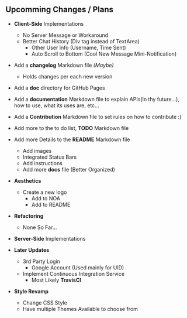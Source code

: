## Upcomming Changes / Plans

- **Client-Side** Implementations
    - No Server Message or Workaround
    - Better Chat History (Div tag instead of TextArea)
        - Other User Info (Username, Time Sent)
        - Auto Scroll to Bottom (Cool New Message Mini-Notification)

- Add a **changelog** Markdown file *(Maybe)*
    - Holds changes per each new version

- Add a **doc** directory for GitHub Pages

- Add a **documentation** Markdown file to explain APIs(In thy future...), how to use, what its uses are, etc...

- Add a **Contribution** Markdown file to set rules on how to contribute :)

- Add more to the to do list, **TODO** Markdown file

- Add more Details to the **README** Markdown file
    - Add images
    - Integrated Status Bars
    - Add instructions
    - Add more **docs** file (Better Organized)

- **Aesthetics**
    - Create a new logo
        - Add to NOA
        - Add to README

- **Refactoring**
    - None So Far...

- **Server-Side** Implementations

- **Later Updates**
    - 3rd Party Login
        - Google Account (Used mainly for UID)
    - Implement Continuous Integration Service
        - Most Likely **TravisCl**

- **Style Revamp**
    - Change CSS Style
    - Have multiple Themes Available to choose from